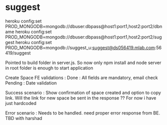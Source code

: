 # suggest


heroku config:set PROD_MONGODB=mongodb://dbuser:dbpass@host1:port1,host2:port2/dbname
heroku config:set PROD_MONGODB=mongodb://dbuser:dbpass@host1:port1,host2:port2/suggest
heroku config:set PROD_MONGODB=mongodb://suggest_u:suggest@ds056419.mlab.com:56419/suggest

Pointed to build folder in server.js. So now only npm install and node server in root folder is enough to start application 

Create Space FE
validations : Done : All fields are mandatory, email check
			  Pending : Date validation

Success scenario : Show confirmation of space created and option to copy link.
				   Will the link for new space be sent in the response ?? For now i have just hardcoded

Error scenario : Needs to be handled. need proper error response from BE. TBD with harshad

